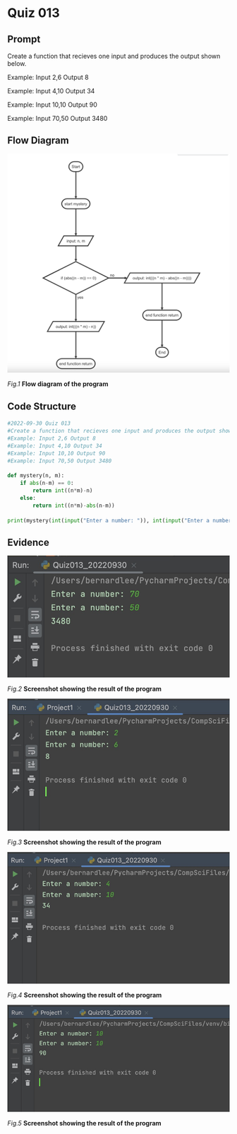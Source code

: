 # Quiz 013

## Prompt
Create a function that recieves one input and produces the output shown below.

Example: Input 2,6 Output 8

Example: Input 4,10 Output 34

Example: Input 10,10 Output 90

Example: Input 70,50 Output 3480

## Flow Diagram
![](Quiz013_FlowDiagram.jpg)

*Fig.1* **Flow diagram of the program**


## Code Structure 
```.py
#2022-09-30 Quiz 013
#Create a function that recieves one input and produces the output shown below.
#Example: Input 2,6 Output 8
#Example: Input 4,10 Output 34
#Example: Input 10,10 Output 90
#Example: Input 70,50 Output 3480

def mystery(n, m):
    if abs(n-m) == 0:
        return int((n*m)-n)
    else:
        return int((n*m)-abs(n-m))

print(mystery(int(input("Enter a number: ")), int(input("Enter a number: "))))
```

## Evidence
![](Quiz013_Evidence.jpg)

*Fig.2* **Screenshot showing the result of the program**

![](Quiz013_Evidence2.jpg)

*Fig.3* **Screenshot showing the result of the program**

![](Quiz013_Evidence3.jpg)

*Fig.4* **Screenshot showing the result of the program**

![](Quiz013_Evidence4.jpg)

*Fig.5* **Screenshot showing the result of the program**
